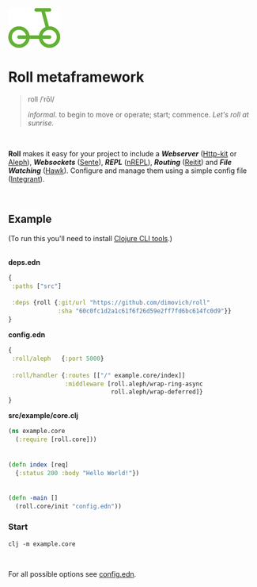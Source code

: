 <img height="80px" src="/resources/roll.png">

# Roll metaframework

>  roll   /ˈrōl/
>
>  _informal_. to begin to move or operate; start; commence.
>  _Let's roll at sunrise._

<br>

__Roll__ makes it easy for your project to include a ___Webserver___ ([Http-kit](http://www.http-kit.org/) or [Aleph](https://aleph.io/)), ___Websockets___ ([Sente](https://github.com/ptaoussanis/sente)), ___REPL___ ([nREPL](https://github.com/clojure-emacs/cider-nrepl)), ___Routing___ ([Reitit](https://github.com/metosin/reitit)) and ___File Watching___ ([Hawk](https://github.com/wkf/hawk)). Configure and manage them using a simple config file ([Integrant](https://github.com/weavejester/integrant)).

<br>

## Example

(To run this you'll need to install [Clojure CLI tools](https://clojure.org/guides/getting_started).)
<br><br>

__deps.edn__

``` clojure
{
 :paths ["src"]

 :deps {roll {:git/url "https://github.com/dimovich/roll"
              :sha "60c0fc1d2a1c61f6f26d59e2ff7fd6bc614fc0d9"}}
}
```



__config.edn__

```clojure
{
 :roll/aleph   {:port 5000}

 :roll/handler {:routes [["/" example.core/index]]
                :middleware [roll.aleph/wrap-ring-async
                             roll.aleph/wrap-deferred]}
}
```



__src/example/core.clj__

``` clojure
(ns example.core
  (:require [roll.core]))


(defn index [req]
  {:status 200 :body "Hello World!"})


(defn -main []
  (roll.core/init "config.edn"))
```



### Start

```
clj -m example.core
```


<br>

For all possible options see [config.edn](/config.edn).
